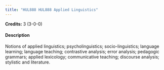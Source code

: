 ```yaml
---
title: "HUL888 HUL888 Applied Linguistics"
---
```

**Credits:** 3 (3-0-0)

#### Description
Notions of applied linguistics; psycholinguistics; socio-linguistics; language learning; language teaching; contrastive analysis; error analysis; pedagogic grammars; applied lexicology; communicative teaching; discourse analysis; stylistic and literature.